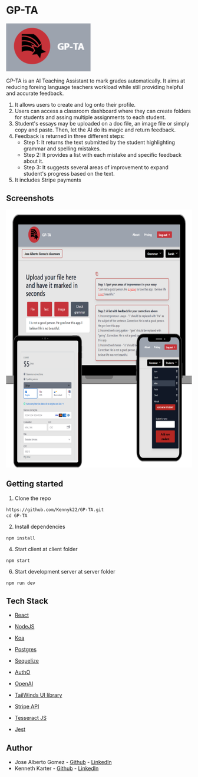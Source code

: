 # GP-TA


![GPTA](Images/LOGO.png)

GP-TA is an AI Teaching Assistant to mark grades automatically. It aims at reducing foreing language teachers workload while still providing helpful and accurate feedback.


1. It allows users to create and log onto their profile. 
2. Users can access a classroom dashboard where they can create folders for students and assing multiple assignments to each student. 
3. Student's essays may be uploaded on a doc file, an image file or simply copy and paste. Then, let the AI do its magic and return feedback.
4. Feedback is returned in three different steps:
      - Step 1: It returns the text submitted by the student highlighting grammar and spelling mistakes.
      - Step 2: It provides a list with each mistake and specific feedback about it.
      - Step 3: It suggests several areas of improvement to expand student's progress based on the text. 
 5. It includes Stripe payments 


## Screenshots

<p align="center">
<img src="Images/GPTAImages.png" width="700" height="700"/>
</p>



## Getting started

1. Clone the repo

```
https://github.com/Kennyk22/GP-TA.git
cd GP-TA
```

2. Install dependencies
```
npm install
```
4. Start client at client folder

```
npm start

```
6. Start development server at server folder
```
npm run dev

```
## Tech Stack

* [React](https://reactjs.org/)
* [NodeJS](https://nodejs.org/en/)
* [Koa](https://koajs.com/)
* [Postgres](https://www.postgresql.org/)
* [Sequelize](https://sequelize.org/)

* [AuthO](https://auth0.com/)
* [OpenAI](https://openai.com/api/)

* [TailWinds UI library](https://tailwindcss.com/)
* [Stripe API](https://stripe.com/)
* [Tesseract JS](https://tesseract.projectnaptha.com/)

* [Jest](https://jestjs.io/)



## Author
* Jose Alberto Gomez - [Github](https://github.com/Josequesada9393) - [LinkedIn](https://www.linkedin.com/in/jose-alberto-gomez/)
* Kenneth Karter - [Github](https://github.com/Kennyk22) - [LinkedIn](https://www.linkedin.com/in/kenneth-karter-253a89265/)
